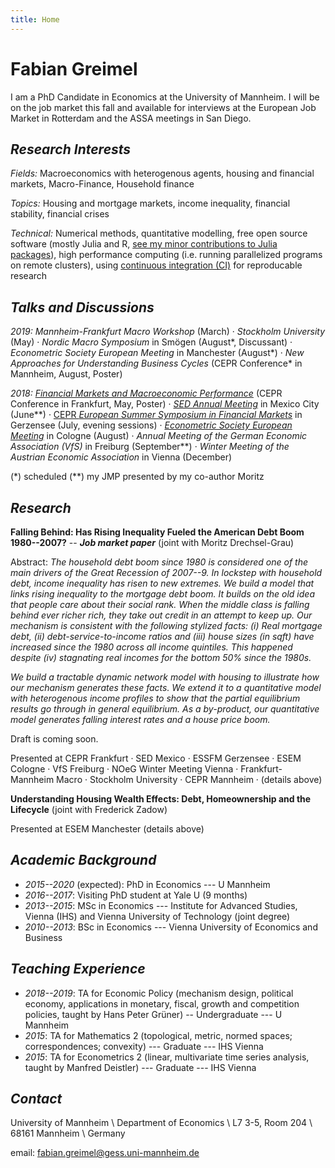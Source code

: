 ```yaml
---
title: Home
---
```


# Fabian Greimel

I am a PhD Candidate in Economics at the University of Mannheim. I will be on the job market this fall and available for interviews at the European Job Market in Rotterdam and the ASSA meetings in San Diego.



## _Research Interests_

_Fields:_ Macroeconomics with heterogenous agents, housing and financial markets, Macro-Finance, Household finance

_Topics:_ Housing and mortgage markets, income inequality, financial stability, financial crises

_Technical:_ Numerical methods, quantitative modelling, free open source software (mostly Julia and R, [see my minor contributions to Julia packages](https://github.com/pulls?utf8=%E2%9C%93&q=is%3Apr+author%3Agreimel)), high performance computing (i.e. running parallelized programs on remote clusters), using [continuous integration (CI)](https://en.wikipedia.org/wiki/Continuous_integration) for reproducable research

## _Talks and Discussions_

_2019:_ _Mannheim-Frankfurt Macro Workshop_ (March)
 · _Stockholm University_ (May)
 · _Nordic Macro Symposium_ in Smögen (August\*, Discussant)
 · _Econometric Society European Meeting_ in Manchester (August\*) 
 · _New Approaches for Understanding Business Cycles_ (CEPR Conference\* in Mannheim, August, Poster)

_2018:_ [_Financial Markets and Macroeconomic Performance_](https://safe-frankfurt.de/fileadmin/user_upload/editor_common/Events/2018_DFG/Program_Macro_2018.pdf) (CEPR Conference in Frankfurt, May, Poster)
· [_SED Annual Meeting_](https://editorialexpress.com/conference/SED2018/program/SED2018.html#160) in Mexico City (June\*\*)
· [CEPR _European Summer Symposium in Financial Markets_](https://cepr.org/5689) in Gerzensee (July, evening sessions)
· [_Econometric Society European Meeting_](https://editorialexpress.com/conference/EEAESEM2018/program/EEAESEM2018.html#196) in Cologne (August)
· _Annual Meeting of the German Economic Association (VfS)_ in Freiburg (September\*\*)
· _Winter Meeting of the Austrian Economic Association_ in Vienna (December)

(*) scheduled
(**) my JMP presented by my co-author Moritz


## _Research_

**Falling Behind: Has Rising Inequality Fueled the American Debt Boom 1980--2007?** -- **_Job market paper_** (joint with Moritz Drechsel-Grau)

Abstract:
_The household debt boom since 1980 is considered one of the main drivers of the Great Recession of 2007--9. In lockstep with household debt, income inequality has risen to new extremes. We build a model that links rising inequality to the mortgage debt boom. It builds on the old idea that people care about their social rank. When the middle class is falling behind ever richer rich, they take out credit in an attempt to keep up. Our mechanism is consistent with the following stylized facts: (i) Real mortgage debt, (ii) debt-service-to-income ratios and (iii) house sizes (in sqft) have increased since the 1980 across all income quintiles. This happened despite (iv) stagnating real incomes for the bottom 50% since the 1980s._

_We build a tractable dynamic network model with housing to illustrate how our mechanism generates these facts. We extend it to a quantitative model with heterogenous income profiles to show that the partial equilibrium results go through in general equilibrium. As a by-product, our quantitative model generates falling interest rates and a house price boom._

Draft is coming soon.

Presented at CEPR Frankfurt · SED Mexico · ESSFM Gerzensee · ESEM Cologne · VfS Freiburg · NOeG Winter Meeting Vienna · Frankfurt-Mannheim Macro · Stockholm University · CEPR Mannheim · (details above)

**Understanding Housing Wealth Effects: Debt, Homeownership and the Lifecycle** (joint with Frederick Zadow)

Presented at ESEM Manchester (details above)

## _Academic Background_

* _2015--2020_ (expected): PhD in Economics --- U Mannheim
* _2016--2017_: Visiting PhD student at Yale U (9 months)
* _2013--2015_: MSc in Economics --- Institute for Advanced Studies, Vienna (IHS) and Vienna University of Technology (joint degree)
* _2010--2013_: BSc in Economics --- Vienna University of Economics and Business

## _Teaching Experience_
* _2018--2019_: TA for Economic Policy (mechanism design, political economy, applications in monetary, fiscal, growth and competition policies, taught by Hans Peter Grüner) -- Undergraduate --- U Mannheim
* _2015_: TA for Mathematics 2 (topological, metric, normed spaces; correspondences; convexity) --- Graduate --- IHS Vienna
* _2015_: TA for Econometrics 2 (linear, multivariate time series analysis, taught by Manfred Deistler) --- Graduate --- IHS Vienna

## _Contact_


University of Mannheim \\
Department of Economics \\
L7 3-5, Room 204 \\
68161 Mannheim \\
Germany

email: fabian.greimel@gess.uni-mannheim.de
